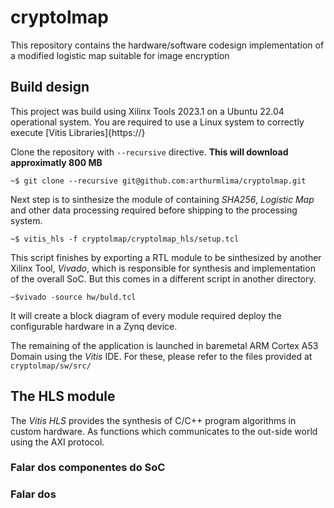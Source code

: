 # cryptolmap
This repository contains the hardware/software codesign implementation of a modified logistic map suitable for image encryption

## Build design
This project was build using Xilinx Tools 2023.1 on a Ubuntu 22.04 operational system. You are required to use a Linux system to correctly execute [Vitis Libraries]{https://}

Clone the repository with `--recursive` directive. **This will download approximatly 800 MB**

    ~$ git clone --recursive git@github.com:arthurmlima/cryptolmap.git

Next step is to sinthesize the module of containing _SHA256_, _Logistic Map_ and other data processing required before shipping to the processing system. 

    ~$ vitis_hls -f cryptolmap/cryptolmap_hls/setup.tcl

This script finishes by exporting a RTL module to be sinthesized by another Xilinx Tool, _Vivado_, which is responsible for synthesis and implementation of the overall SoC. But this comes in a different script in another directory. 

    ~$vivado -source hw/buld.tcl

It will create a block diagram of every module required deploy the configurable hardware in a Zynq device.

The remaining of the application is launched in baremetal ARM Cortex A53 Domain using the _Vitis_ IDE. For these, please refer to the files provided at `cryptolmap/sw/src/`


## The HLS module

The _Vitis HLS_ provides the synthesis of C/C++ program algorithms in custom hardware. As functions which communicates to the out-side world using the AXI protocol. 

### Falar dos componentes do SoC 
### Falar dos 
